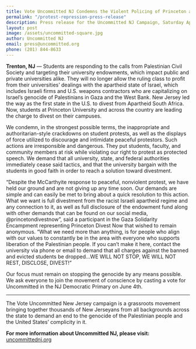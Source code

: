 ```yaml
---
title: Vote Uncommitted NJ Condemns the Violent Policing of Princeton and other University Protests
permalink: "/protest-repression-press-release"
description: Press release for the Uncommitted NJ Campaign, Saturday April 27th, 2024
layout: post
image: /assets/uncommitted-square.jpg
author: Uncommitted NJ
email: press@uncommitted.org
phone: (201) 844-8633
---
```

**Trenton, NJ** — Students are responding to the calls from Palestinian Civil
Society and targeting their university endowments, which impact public and
private universities alike. They will no longer allow the ruling class to profit
from their universities’ dealings with the apartheid state of Israel, which
includes Israeli firms and U.S. weapons contractors who are capitalizing on
Israel’s genocide of Palestinians in Gaza and the West Bank. New Jersey led
the way as the first state in the U.S. to divest from Apartheid South Africa.
Now, students at Princeton University and across the country are leading the
charge to divest on their campuses.

We condemn, in the strongest possible terms, the inappropriate and
authoritarian-style crackdowns on student protests, as well as the displays of
force utilized to discourage and intimidate peaceful protestors. Such actions
are irresponsible and dangerous. They put students, faculty, and community
members at risk while violating our right to protest as protected speech. We
demand that all university, state, and federal authorities immediately cease
said tactics, and that the university bargain with the students in good faith in
order to reach a solution toward divestment. 

“Despite the McCarthyite response to peaceful, nonviolent protest, we have held
our ground and are not giving up any time soon. Our demands are simple and can
easily be met to bring about a quick resolution to this action. What we want is
full divestment from the racist Israeli apartheid regime and any connection to
it, as well as full disclosure of the endowment fund along with other demands
that can be found on our social media, @princetondivestnow”, said a participant
in the Gaza Solidarity Encampment representing Princeton Divest Now that wished
to remain anonymous. “What we need more than anything, is for people who align
with our values to constantly be in the area with everyone who supports
liberation of the Palestinian people. If you can’t make it here, contact the
university via phone or email to demand that all charges against the banned and
evicted students be dropped…WE WILL NOT STOP, WE WILL NOT REST, DISCLOSE,
DIVEST!” 

Our focus must remain on stopping the genocide by any means possible. We ask
everyone to join the movement of conscience by casting a vote for Uncommitted in
the NJ Democratic Primary on June 4th.

---

The Vote Uncommitted New Jersey campaign is a grassroots movement bringing
together thousands of New Jerseyans from all backgrounds across the state to
demand an end to the genocide of the Palestinian people and the United States’
complicity in it. 

**For more information about Uncommitted NJ, please visit:**
[uncommittednj.org](https://uncommittednj.org)
